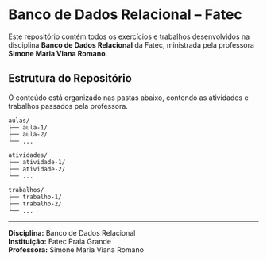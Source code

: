 # Banco de Dados Relacional – Fatec

Este repositório contém todos os exercícios e trabalhos desenvolvidos na disciplina **Banco de Dados Relacional** da Fatec, ministrada pela professora **Simone Maria Viana Romano**.

## Estrutura do Repositório

O conteúdo está organizado nas pastas abaixo, contendo as atividades e trabalhos passados pela professora.
```
aulas/
├── aula-1/
├── aula-2/
└── ...

atividades/
├── atividade-1/
├── atividade-2/
└── ...

trabalhos/
├── trabalho-1/
├── trabalho-2/
└── ...
```
---

**Disciplina:** Banco de Dados Relacional  
**Instituição:** Fatec Praia Grande  
**Professora:** Simone Maria Viana Romano
